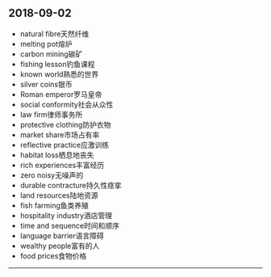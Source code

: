 2018-09-02
---
- natural fibre天然纤维
- melting pot熔炉
- carbon mining碳矿
- fishing lesson钓鱼课程
- known world熟悉的世界
- silver coins银币
- Roman emperor罗马皇帝
- social conformity社会从众性
- law firm律师事务所
- protective clothing防护衣物
- market share市场占有率
- reflective practice应激训练
- habitat loss栖息地丧失
- rich experiences丰富经历
- zero noisy无噪声的
- durable contracture持久性痉挛
- land resources陆地资源
- fish farming鱼类养殖
- hospitality industry酒店管理
- time and sequence时间和顺序
- language barrier语言障碍
- wealthy people富有的人
- food prices食物价格
---